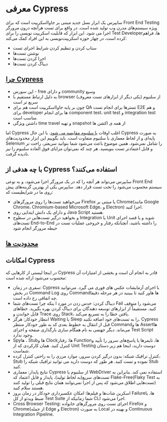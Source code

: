 معرفی Cypress
===
سایپرس یک ابزار نسل جدید مبتنی بر جاوااسکریپت است که برای Front End Testing ویژه سیستم‌های مدرن وب تولید شده است. در واقع برای تست هرآنچه درون مرورگر اجرا می شود. این ابزار که قابلیت اسکریپت نویسی را برای Test Developerها، فراهم کرده است، در چهار حوزه اسکریپت‌نویسی به این افراد کمک می‌کند:

* ستاپ کردن و تنظیم کردن شرایط اجرای تست
* نوشتن تست‌ها
* اجرا کردن تست‌ها
* دیباگ کردن تست‌ها

## [چرا Cypress](./assets/2.png)
* اپن سورس - free و دارای community وسیع
* به دلیل ارتباط مستقیم با browser از سلنیوم (یکی دیگر از ابزارهای تست معروف) سریع تر است
* چون بر پایه جاوااسکریپت است هم برای QA تسترها برای انجام تست E2E و هم برای developer ها برای انجام component test، unit test و integration test مناسب است.
* داشتن ویژگی time travel و تهیه snapshot از همه ی اکشن ها

اما Cypress اغلب اوقات [با سلنیوم مقایسه می شود](./assets/1.png). با این حال Cypress به صورت پایه‌ای و از لحاظ معماری با سلنیوم متفاوت است. باید بگوییم این ابزار محدودیت‌های Selenium را شامل نمی‌شود. همین موضوع باعث می‌شود شما بتوانید سریعتر، راحت تر و قابل اعتمادتر تست بنویسید. هر چند که نمی‌توان مزایای فوق العاده سلنیوم را نیز نادیده گرفت.

## با چه هدفی از Cypress استفاده می‌کنند؟
سایپرس می‌تواند هر آنچه را که در یک مرورگر اجرا می‌شود، و به نوعی Front End سیستم محسوب می‌شود را تحت تست قرار دهد.
سایپرس یکی از بهترین گزینه‌های پیش روی ما در شرایطیست که:
* می‌خواهید تست‌ها را روی مرورگرهای Firefox یا مبتنی بر Chrome(مانند Google Chrome، Chromium-based Microsoft Edge، و Electron) اجرا کنید.
* و دارای یک دانش ابتدایی روی Java Script هستید.
* و بخواهید درگیر تست‌هایی در سطوح Integration یا Unit شوید و یا قصد اجرای تست‌های End-to-End را داشته باشید، آنچنانکه رفتار و خروجی عملیات تست در حیطه مرورگر انجام شود

## [محدودیت ها](./assets/3.png)
## امکانات Cypress
در اینجا لیستی از کارهایی که Cypress قادر به انجام آن است و بخشی از امتیازات آن محسوب می‌شود ارائه شده است:

* سفری در زمان: Cypress با اجرای آزمایشات عکس های فوری می گیرد. می‌توانید در بخش Command Log روی Commandها هاور کنید تا ببینید در هر مرحله دقیقا چه اتفاقی رخ داده است.
* دیباگ کردن: حدس زدن در مورد ا ینکه چرا تست‌های شما Fail می‌شود را متوقف کنید. مستقیماً از ابزارهای توسعه دهندگان برای دیباگ کردن بهره بگیرید. خطاهای قابل خواندن و Trace روی Stack، یافتن خطا را به تسریع می‌کند.
* انتظار خودکار: هرگز Waiting یا Sleep را به تست‌های خود اضافه نکنید. Cypress قبل از انتقال به خطوط بعدی کد به طور خودکار منتظر Commandها و Assertها می‌ماند. دیگر جهنمی به نام همگام سازی بارگذاری صفحه و اجرای Test Script وجود ندارد.
* Spyها ، Stubها و Clockها: رفتار Functionها، تایمرها یا پاسخ‌های سرور را تأیید و کنترل کنید. همان کارکردی که از Unit Testing دوست دارید، اینجا هم زیر دستان شماست.
* کنترل ترافیک شبکه: بدون درگیر کردن سرور، موارد مرزی را به راحتی کنترل کرده، Stub نموده و تست کنید. هر طور که دوست دارید می توانید ترافیک شبکه را Stub کنید.
* نتایج پایدار: معماری Cypress از سلنیوم یا WebDriver استفاده نمی کند. بنابراین به تست‌های سریع(به لحاظ تولید)، پایدار و قابل اعتماد که Flake-Free(Flaky Test به تست‌هایی اطلاق می‌شود که پس از اجرا نمی‌توانند همان نتایج قبلی را تولید کنند) هستند سلام کنید.
* اسکرین شات‌ها و فیلم‌ها: امکان عکسبرداری خودکار در زمان بروز Failureها، یا ضبط ویدئو از کل Test Suite شما زمانیکه از CLI اجرا می‌شود.
* Cross Browser Testing: اجرای تست روی مرورگرهای خانواده Firefox و Chrome(از جمله Edge و Electron) به صورت Local و بهینه در Continuous Integration Pipeline.

